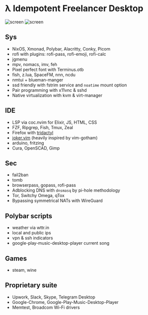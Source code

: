 # λ Idempotent Freelancer Desktop

![screen](https://i.imgur.com/fWKORz4.png)
![screen](https://i.imgur.com/fhAtYZY.png)

## Sys

- NixOS, Xmonad, Polybar, Alacritty, Conky, Picom
- rofi with plugins: rofi-pass, rofi-emoji, rofi-calc
- jgmenu
- mpv, nomacs, imv, feh
- Pixel perfect font with Terminus.otb
- fish, z.lua, SpaceFM, nnn, ncdu
- nmtui + blueman-manger
- ssd friendly with fstrim service and `noatime` mount option
- Pair programming with x11vnc & sshd
- Native virtualization with kvm & virt-manager

## IDE

- LSP via coc.nvim for Elixir, JS, HTML, CSS
- FZF, Ripgrep, Fish, Tmux, Zeal
- Firefox with [tridactyl](https://tridactyl.xyz/)
- [joker.vim](https://github.com/ksevelyar/joker.vim) (heavily inspired by vim-gotham)
- arduino, fritzing
- Cura, OpenSCAD, Gimp

## Sec

- fail2ban
- tomb
- browserpass, gopass, rofi-pass
- Adblocking DNS with `dnsmasq` by pi-hole methodology
- Tor, Switchy Omega, qTox
- Bypassing symmetrical NATs with WireGuard

## Polybar scripts

- weather via wttr.in
- local and public ips
- vpn & ssh indicators
- google-play-music-desktop-player current song

## Games

- steam, wine

## Proprietary suite

- Upwork, Slack, Skype, Telegram Desktop
- Google-Chrome, Google-Play-Music-Desktop-Player
- Memtest, Broadcom Wi-Fi drivers

